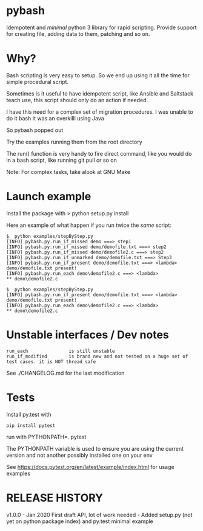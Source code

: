 
# pybash
Idempotent and *minimal* python 3 library for rapid scripting.
Provide support for creating file, adding data to them, patching and so on.

# Why?
Bash scripting is very easy to setup. So we end up using it all the time for simple procedural script.

Sometimes is it useful to have idempotent script, like Ansible and Saltstack teach use, this script should only do an action if needed.

I have this need for a complex set of migration procedures.
I was unable to do it bash
It was an overkilll using Java

So pybash popped out

Try the examples running them from the root directory

The run() function is very handy to fire direct command, like you would do in a bash script, like running git pull or so on

Note: For complex tasks, take alook at GNU Make

# Launch example
Install the package with
    > python setup.py install

Here an example of what happen if you run twice the *same* script:

    $  python examples/stepByStep.py
    [INFO] pybash.py.run_if_missed demo ===> step1
    [INFO] pybash.py.run_if_missed demo/demofile.txt ===> step2
    [INFO] pybash.py.run_if_missed demo/demofile2.c ===> step2
    [INFO] pybash.py.run_if_unmarked demo/demofile.txt ===> Step3
    [INFO] pybash.py.run_if_present demo/demofile.txt ===> <lambda>
    demo/demofile.txt present!
    [INFO] pybash.py.run_each demo\demofile2.c ===> <lambda>
    ** demo\demofile2.c
    
    $  python examples/stepByStep.py
    [INFO] pybash.py.run_if_present demo/demofile.txt ===> <lambda>
    demo/demofile.txt present!
    [INFO] pybash.py.run_each demo\demofile2.c ===> <lambda>
    ** demo\demofile2.c

# Unstable interfaces / Dev notes

    run_each               is still unstable
    run_if_modified        is brand new and not tested on a huge set of test cases. it is NOT thread safe


See   ./CHANGELOG.md for the last modification

# Tests

Install py.test with

    pip install pytest

run with
    PYTHONPATH=. pytest

The PYTHONPATH variable is used to ensure you are using the current version and not another possibly installed one on your env

See 
 https://docs.pytest.org/en/latest/example/index.html
for usage examples

# RELEASE HISTORY

v1.0.0 - Jan 2020 First draft API, lot of work needed
       - Added setup.py (not yet on python package index) and py.test minimal example
